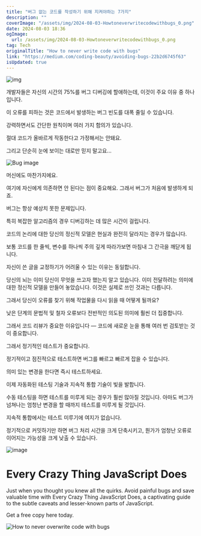```yaml
---
title: "버그 없는 코드를 작성하기 위해 지켜야하는 7가지"
description: ""
coverImage: "/assets/img/2024-08-03-Howtoneverwritecodewithbugs_0.png"
date: 2024-08-03 18:36
ogImage:
  url: /assets/img/2024-08-03-Howtoneverwritecodewithbugs_0.png
tag: Tech
originalTitle: "How to never write code with bugs"
link: "https://medium.com/coding-beauty/avoiding-bugs-22b2d6745f63"
isUpdated: true
---
```


![img](/assets/img/2024-08-03-Howtoneverwritecodewithbugs_0.png)

개발자들은 자신의 시간의 75%를 버그 디버깅에 할애하는데, 이것이 주요 이유 중 하나입니다.

이 오류를 피하는 것은 코드에서 발생하는 버그 빈도를 대폭 줄일 수 있습니다.

강력하면서도 간단한 원칙이며 여러 가지 함의가 있습니다.

<!-- cozy-coder - 수평 -->

<ins class="adsbygoogle"
     style="display:block"
     data-ad-client="ca-pub-4877378276818686"
     data-ad-slot="1107185301"
     data-ad-format="auto"
     data-full-width-responsive="true"></ins>

<script>
     (adsbygoogle = window.adsbygoogle || []).push({});
</script>

절대 코드가 올바르게 작동한다고 가정해서는 안돼요.

그리고 단순히 눈에 보이는 대로만 믿지 말고요...

![Bug image](/assets/img/2024-08-03-Howtoneverwritecodewithbugs_1.png)

머신에도 마찬가지에요.

여기에 자신에게 의존하면 안 된다는 점이 중요해요. 그래서 버그가 처음에 발생하게 되죠.

<!-- cozy-coder - 수평 -->

<ins class="adsbygoogle"
     style="display:block"
     data-ad-client="ca-pub-4877378276818686"
     data-ad-slot="1107185301"
     data-ad-format="auto"
     data-full-width-responsive="true"></ins>

<script>
     (adsbygoogle = window.adsbygoogle || []).push({});
</script>

버그는 항상 예상치 못한 문제입니다.

특히 복잡한 알고리즘의 경우 디버깅하는 데 많은 시간이 걸립니다.

코드의 논리에 대한 당신의 정신적 모델은 현실과 완전히 달라지는 경우가 많습니다.

보통 코드를 한 줄씩, 변수를 하나씩 주의 깊게 따라가보면 마침내 그 간극을 깨닫게 됩니다.

<!-- cozy-coder - 수평 -->

<ins class="adsbygoogle"
     style="display:block"
     data-ad-client="ca-pub-4877378276818686"
     data-ad-slot="1107185301"
     data-ad-format="auto"
     data-full-width-responsive="true"></ins>

<script>
     (adsbygoogle = window.adsbygoogle || []).push({});
</script>

자신이 쓴 글을 교정하기가 어려울 수 있는 이유는 동일합니다.

당신의 뇌는 이미 당신이 무엇을 쓰고자 했는지 알고 있습니다. 이미 전달하려는 의미에 대한 정신적 모델을 만들어 놓았습니다. 이것은 실제로 쓰인 것과는 다릅니다.

그래서 당신이 오류를 찾기 위해 작업물을 다시 읽을 때 어떻게 될까요?

낮은 단계의 문법적 및 철자 오류보다 전반적인 의도된 의미에 훨씬 더 집중합니다.

<!-- cozy-coder - 수평 -->

<ins class="adsbygoogle"
     style="display:block"
     data-ad-client="ca-pub-4877378276818686"
     data-ad-slot="1107185301"
     data-ad-format="auto"
     data-full-width-responsive="true"></ins>

<script>
     (adsbygoogle = window.adsbygoogle || []).push({});
</script>

그래서 코드 리뷰가 중요한 이유입니다 — 코드에 새로운 눈을 통해 여러 번 검토받는 것이 중요합니다.

그래서 정기적인 테스트가 중요합니다.

정기적이고 점진적으로 테스트하면 버그를 빠르고 빠르게 잡을 수 있습니다.

의미 있는 변경을 한다면 즉시 테스트하세요.

<!-- cozy-coder - 수평 -->

<ins class="adsbygoogle"
     style="display:block"
     data-ad-client="ca-pub-4877378276818686"
     data-ad-slot="1107185301"
     data-ad-format="auto"
     data-full-width-responsive="true"></ins>

<script>
     (adsbygoogle = window.adsbygoogle || []).push({});
</script>

이제 자동화된 테스팅 기술과 지속적 통합 기술이 빛을 발합니다.

수동 테스팅을 하면 테스트를 미루게 되는 경우가 훨씬 많아질 것입니다. 아마도 버그가 넘쳐나는 엄청난 변경을 할 때까지 테스트를 미루게 될 것입니다.

지속적 통합에서는 테스트 미루기에 여지가 없습니다.

정기적으로 커밋하기만 하면 버그 처리 시간을 크게 단축시키고, 뭔가가 엄청난 오류로 이어지는 가능성을 크게 낮출 수 있습니다.

<!-- cozy-coder - 수평 -->

<ins class="adsbygoogle"
     style="display:block"
     data-ad-client="ca-pub-4877378276818686"
     data-ad-slot="1107185301"
     data-ad-format="auto"
     data-full-width-responsive="true"></ins>

<script>
     (adsbygoogle = window.adsbygoogle || []).push({});
</script>

![image](/assets/img/2024-08-03-Howtoneverwritecodewithbugs_2.png)

# Every Crazy Thing JavaScript Does

Just when you thought you knew all the quirks. Avoid painful bugs and save valuable time with Every Crazy Thing JavaScript Does, a captivating guide to the subtle caveats and lesser-known parts of JavaScript.

Get a free copy here today.

<!-- cozy-coder - 수평 -->

<ins class="adsbygoogle"
     style="display:block"
     data-ad-client="ca-pub-4877378276818686"
     data-ad-slot="1107185301"
     data-ad-format="auto"
     data-full-width-responsive="true"></ins>

<script>
     (adsbygoogle = window.adsbygoogle || []).push({});
</script>

![How to never overwrite code with bugs](/assets/img/2024-08-03-Howtoneverwritecodewithbugs_3.png)

